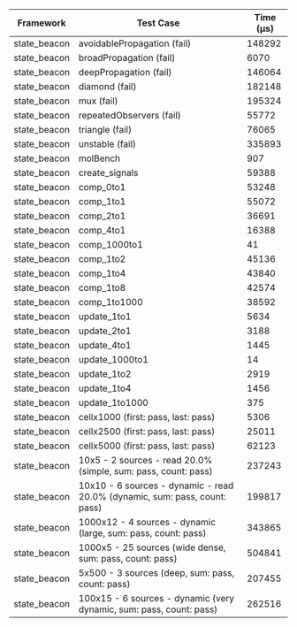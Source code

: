 | Framework | Test Case | Time (μs) |
| --- | --- | --- |
| state_beacon | avoidablePropagation (fail) | 148292 |
| state_beacon | broadPropagation (fail) | 6070 |
| state_beacon | deepPropagation (fail) | 146064 |
| state_beacon | diamond (fail) | 182148 |
| state_beacon | mux (fail) | 195324 |
| state_beacon | repeatedObservers (fail) | 55772 |
| state_beacon | triangle (fail) | 76065 |
| state_beacon | unstable (fail) | 335893 |
| state_beacon | molBench | 907 |
| state_beacon | create_signals | 59388 |
| state_beacon | comp_0to1 | 53248 |
| state_beacon | comp_1to1 | 55072 |
| state_beacon | comp_2to1 | 36691 |
| state_beacon | comp_4to1 | 16388 |
| state_beacon | comp_1000to1 | 41 |
| state_beacon | comp_1to2 | 45136 |
| state_beacon | comp_1to4 | 43840 |
| state_beacon | comp_1to8 | 42574 |
| state_beacon | comp_1to1000 | 38592 |
| state_beacon | update_1to1 | 5634 |
| state_beacon | update_2to1 | 3188 |
| state_beacon | update_4to1 | 1445 |
| state_beacon | update_1000to1 | 14 |
| state_beacon | update_1to2 | 2919 |
| state_beacon | update_1to4 | 1456 |
| state_beacon | update_1to1000 | 375 |
| state_beacon | cellx1000 (first: pass, last: pass) | 5306 |
| state_beacon | cellx2500 (first: pass, last: pass) | 25011 |
| state_beacon | cellx5000 (first: pass, last: pass) | 62123 |
| state_beacon | 10x5 - 2 sources - read 20.0% (simple, sum: pass, count: pass) | 237243 |
| state_beacon | 10x10 - 6 sources - dynamic - read 20.0% (dynamic, sum: pass, count: pass) | 199817 |
| state_beacon | 1000x12 - 4 sources - dynamic (large, sum: pass, count: pass) | 343865 |
| state_beacon | 1000x5 - 25 sources (wide dense, sum: pass, count: pass) | 504841 |
| state_beacon | 5x500 - 3 sources (deep, sum: pass, count: pass) | 207455 |
| state_beacon | 100x15 - 6 sources - dynamic (very dynamic, sum: pass, count: pass) | 262516 |
